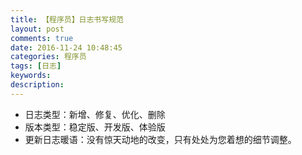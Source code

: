 ```yaml
---
title: 【程序员】日志书写规范
layout: post
comments: true
date: 2016-11-24 10:48:45
categories: 程序员
tags: [日志]
keywords:
description:
---
```

* 日志类型：新增、修复、优化、删除
* 版本类型：稳定版、开发版、体验版
* 更新日志暖语：没有惊天动地的改变，只有处处为您着想的细节调整。

<!-- more -->
